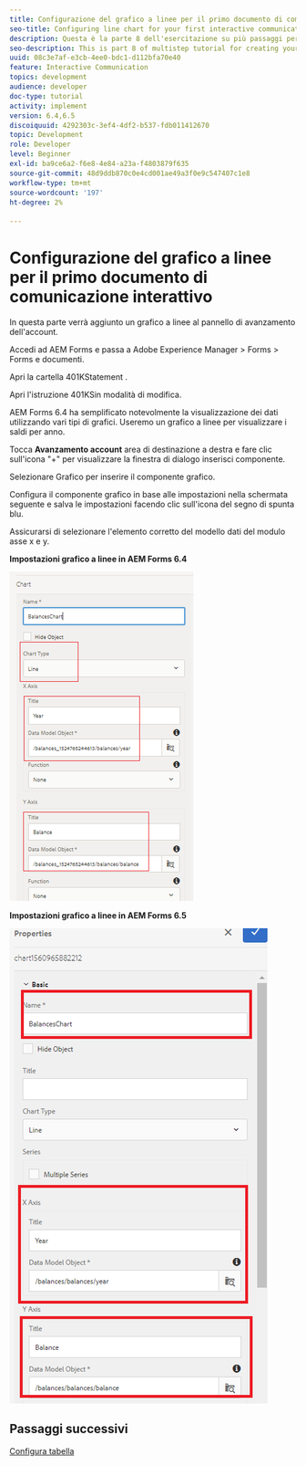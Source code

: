 ```yaml
---
title: Configurazione del grafico a linee per il primo documento di comunicazione interattivo parte 8
seo-title: Configuring line chart for your first interactive communication document
description: Questa è la parte 8 dell'esercitazione su più passaggi per la creazione del primo documento di comunicazione interattiva. In questa parte verrà aggiunto un grafico a linee al pannello di avanzamento dell'account.
seo-description: This is part 8 of multistep tutorial for creating your first interactive communications document. In this part, we will add a Line chart to the account progress panel.
uuid: 08c3e7af-e3cb-4ee0-bdc1-d112bfa70e40
feature: Interactive Communication
topics: development
audience: developer
doc-type: tutorial
activity: implement
version: 6.4,6.5
discoiquuid: 4292303c-3ef4-4df2-b537-fdb011412670
topic: Development
role: Developer
level: Beginner
exl-id: ba9ce6a2-f6e8-4e84-a23a-f4803879f635
source-git-commit: 48d9ddb870c0e4cd001ae49a3f0e9c547407c1e8
workflow-type: tm+mt
source-wordcount: '197'
ht-degree: 2%

---
```


# Configurazione del grafico a linee per il primo documento di comunicazione interattivo

In questa parte verrà aggiunto un grafico a linee al pannello di avanzamento dell&#39;account.

Accedi ad AEM Forms e passa a Adobe Experience Manager > Forms > Forms e documenti.

Apri la cartella 401KStatement .

Apri l&#39;istruzione 401KSin modalità di modifica.

AEM Forms 6.4 ha semplificato notevolmente la visualizzazione dei dati utilizzando vari tipi di grafici. Useremo un grafico a linee per visualizzare i saldi per anno.

Tocca **Avanzamento account** area di destinazione a destra e fare clic sull&#39;icona &quot;+&quot; per visualizzare la finestra di dialogo inserisci componente.

Selezionare Grafico per inserire il componente grafico.

Configura il componente grafico in base alle impostazioni nella schermata seguente e salva le impostazioni facendo clic sull&#39;icona del segno di spunta blu.

Assicurarsi di selezionare l&#39;elemento corretto del modello dati del modulo asse x e y.

**Impostazioni grafico a linee in AEM Forms 6.4**

![linechart64](assets/linechart.png)

**Impostazioni grafico a linee in AEM Forms 6.5**

![linechart64](assets/linechart65.PNG)

## Passaggi successivi

[Configura tabella](./partnine.md)

